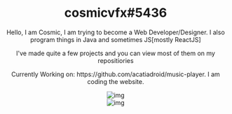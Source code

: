 <div align="center">
  <h1>cosmicvfx#5436</h1>
  
  <p>Hello, I am Cosmic, I am trying to become a Web Developer/Designer. I also program things in Java and sometimes JS[mostly ReactJS]</p>

  <p>I've made quite a few projects and you can view most of them on my repositiories</p>

  <p>Currently Working on: https://github.com/acatiadroid/music-player. I am coding the website.</p>

![img](https://github-readme-stats.vercel.app/api?username=cosmllc&show_icons=true&theme=radical) <br>
![img](https://github-readme-stats.vercel.app/api/top-langs/?username=cosmllc&theme=radical&layout=compact)
  
</div>
